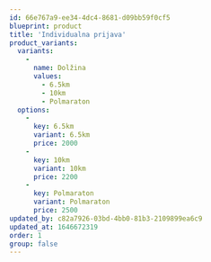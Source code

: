 ```yaml
---
id: 66e767a9-ee34-4dc4-8681-d09bb59f0cf5
blueprint: product
title: 'Individualna prijava'
product_variants:
  variants:
    -
      name: Dolžina
      values:
        - 6.5km
        - 10km
        - Polmaraton
  options:
    -
      key: 6.5km
      variant: 6.5km
      price: 2000
    -
      key: 10km
      variant: 10km
      price: 2200
    -
      key: Polmaraton
      variant: Polmaraton
      price: 2500
updated_by: c82a7926-03bd-4bb0-81b3-2109899ea6c9
updated_at: 1646672319
order: 1
group: false
---
```

